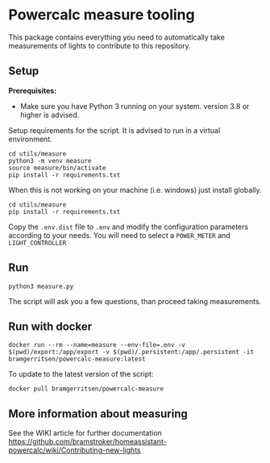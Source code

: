 # Powercalc measure tooling

This package contains everything you need to automatically take measurements of lights to contribute to this repository.

## Setup

**Prerequisites:**
- Make sure you have Python 3 running on your system. version 3.8 or higher is advised.

Setup requirements for the script. It is advised to run in a virtual environment.
```
cd utils/measure
python3 -m venv measure
source measure/bin/activate
pip install -r requirements.txt
```

When this is not working on your machine (i.e. windows) just install globally.
```
cd utils/measure
pip install -r requirements.txt
```

Copy the `.env.dist` file to `.env` and modify the configuration parameters according to your needs.
You will need to select a `POWER_METER` and `LIGHT_CONTROLLER`

## Run

```
python3 measure.py
```

The script will ask you a few questions, than proceed taking measurements.

## Run with docker

`docker run --rm --name=measure --env-file=.env -v $(pwd)/export:/app/export -v $(pwd)/.persistent:/app/.persistent -it bramgerritsen/powercalc-measure:latest`

To update to the latest version of the script:

`docker pull bramgerritsen/powercalc-measure`

## More information about measuring

See the WIKI article for further documentation https://github.com/bramstroker/homeassistant-powercalc/wiki/Contributing-new-lights
